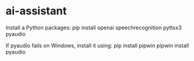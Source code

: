 # ai-assistant

Install a Python packages:
pip install openai speechrecognition pyttsx3 pyaudio

If pyaudio fails on Windows, install it using:
pip install pipwin
pipwin install pyaudio
